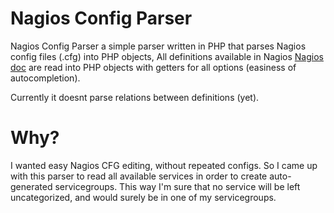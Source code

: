 Nagios Config Parser
====================

Nagios Config Parser a simple parser written in PHP that parses Nagios config files (.cfg) into PHP objects,
All definitions available in Nagios [Nagios doc](http://nagios.sourceforge.net/docs/3_0/objectdefinitions.html) are read
into PHP objects with getters for all options (easiness of autocompletion).

Currently it doesnt parse relations between definitions (yet).


Why?
====
I wanted easy Nagios CFG editing, without repeated configs. So I came up with this parser to read all available services in order
to create auto-generated servicegroups. This way I'm sure that no service will be left uncategorized, and would surely be in one
of my servicegroups.